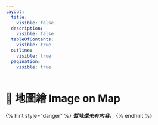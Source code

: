 ```yaml
---
layout:
  title:
    visible: false
  description:
    visible: false
  tableOfContents:
    visible: true
  outline:
    visible: true
  pagination:
    visible: true
---
```


# 📗 地圖繪 Image on Map

{% hint style="danger" %}
_**暫時還未有内容。**_
{% endhint %}

